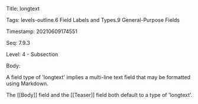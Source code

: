 Title:  longtext

Tags:   levels-outline.6 Field Labels and Types.9 General-Purpose Fields

Timestamp: 20210609174551

Seq:    7.9.3

Level:  4 - Subsection

Body: 

A field type of 'longtext' implies a multi-line text field that may be formatted using Markdown. 

The [[Body]] field and the [[Teaser]] field both default to a type of 'longtext'.
